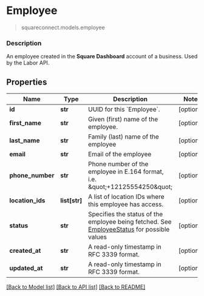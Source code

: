 # Employee
> squareconnect.models.employee

### Description

An employee created in the **Square Dashboard** account of a business.  Used by the Labor API.

## Properties
Name | Type | Description | Notes
------------ | ------------- | ------------- | -------------
**id** | **str** | UUID for this &#x60;Employee&#x60;. | [optional] 
**first_name** | **str** | Given (first) name of the employee. | [optional] 
**last_name** | **str** | Family (last) name of the employee | [optional] 
**email** | **str** | Email of the employee | [optional] 
**phone_number** | **str** | Phone number of the employee in E.164 format, i.e. \&quot;+12125554250\&quot; | [optional] 
**location_ids** | **list[str]** | A list of location IDs where this employee has access. | [optional] 
**status** | **str** | Specifies the status of the employee being fetched. See [EmployeeStatus](#type-employeestatus) for possible values | [optional] 
**created_at** | **str** | A read-only timestamp in RFC 3339 format. | [optional] 
**updated_at** | **str** | A read-only timestamp in RFC 3339 format. | [optional] 

[[Back to Model list]](../README.md#documentation-for-models) [[Back to API list]](../README.md#documentation-for-api-endpoints) [[Back to README]](../README.md)


